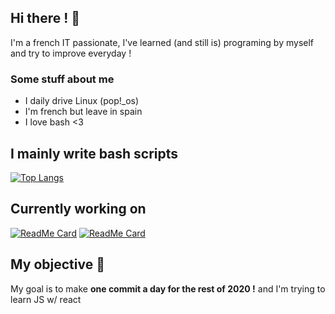 ## Hi there ! 👋
I'm a french IT passionate, I've learned (and still is) programing by myself and try to improve everyday !

### Some stuff about me
- I daily drive Linux (pop!_os)
- I'm french but leave in spain
- I love bash <3

## I mainly write bash scripts

[![Top Langs](https://github-readme-stats.vercel.app/api/top-langs/?username=Lordva&layout=compact&count_private=true&langs_count=8)](https://github.com/anuraghazra/github-readme-stats)


## Currently working on

[![ReadMe Card](https://github-readme-stats.vercel.app/api/pin/?username=lordva&repo=minecraft-server-installer)](https://github.com/lordva/minecraft-server-installer)
[![ReadMe Card](https://github-readme-stats.vercel.app/api/pin/?username=lordva&repo=download_manager)](https://github.com/astrogd/ticketsystem)

## My objective 🧭 
My goal is to make **one commit a day for the rest of 2020 !**
and I'm trying to learn JS w/ react

<!-- This is heavely inspired from https://github.com/AstroGD/AstroGD/blob/master/README.md -->
